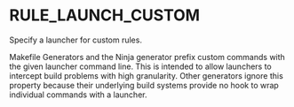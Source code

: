   

# RULE_LAUNCH_CUSTOM  
Specify a launcher for custom rules.  

Makefile Generators and the Ninja generator prefix
custom commands with the given launcher command line.
This is intended to allow launchers to intercept build problems
with high granularity.  Other generators ignore this property
because their underlying build systems provide no hook to wrap
individual commands with a launcher.  

